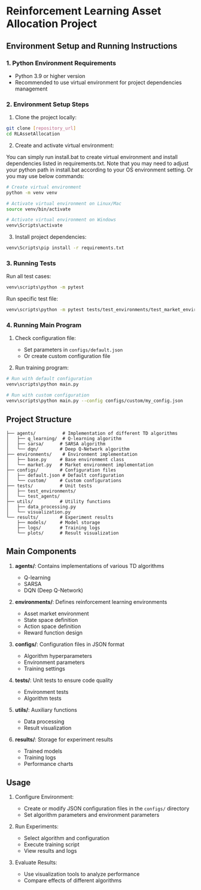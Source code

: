 # Reinforcement Learning Asset Allocation Project

## Environment Setup and Running Instructions

### 1. Python Environment Requirements
- Python 3.9 or higher version
- Recommended to use virtual environment for project dependencies management

### 2. Environment Setup Steps

1. Clone the project locally:
```bash
git clone [repository_url]
cd RLAssetAllocation
```

2. Create and activate virtual environment:

You can simply run install.bat to create virtual environment and install dependencies listed in requirements.txt. 
Note that you may need to adjust your python path in install.bat according to your OS environment setting.
Or you may use below commands:
```bash
# Create virtual environment
python -m venv venv

# Activate virtual environment on Linux/Mac
source venv/bin/activate

# Activate virtual environment on Windows
venv\Scripts\activate
```

3. Install project dependencies:
```bash
venv\Scripts\pip install -r requirements.txt
```

### 3. Running Tests
Run all test cases:
```bash
venv\scripts\python -m pytest
```

Run specific test file:
```bash
venv\scripts\python -m pytest tests/test_environments/test_market_environment.py
```

### 4. Running Main Program
1. Check configuration file:
   - Set parameters in `configs/default.json`
   - Or create custom configuration file

2. Run training program:
```bash
# Run with default configuration
venv\scripts\python main.py

# Run with custom configuration
venv\scripts\python main.py --config configs/custom/my_config.json
```

## Project Structure

```
├── agents/          # Implementation of different TD algorithms
│   ├── q_learning/  # Q-learning algorithm
│   ├── sarsa/      # SARSA algorithm
│   └── dqn/        # Deep Q-Network algorithm
├── environments/    # Environment implementation
│   ├── base.py     # Base environment class
│   └── market.py   # Market environment implementation
├── configs/        # Configuration files
│   ├── default.json # Default configuration
│   └── custom/     # Custom configurations
├── tests/          # Unit tests
│   ├── test_environments/
│   └── test_agents/
├── utils/          # Utility functions
│   ├── data_processing.py
│   └── visualization.py
└── results/        # Experiment results
    ├── models/     # Model storage
    ├── logs/       # Training logs
    └── plots/      # Result visualization
```

## Main Components

1. **agents/**: Contains implementations of various TD algorithms
   - Q-learning
   - SARSA
   - DQN (Deep Q-Network)

2. **environments/**: Defines reinforcement learning environments
   - Asset market environment
   - State space definition
   - Action space definition
   - Reward function design

3. **configs/**: Configuration files in JSON format
   - Algorithm hyperparameters
   - Environment parameters
   - Training settings

4. **tests/**: Unit tests to ensure code quality
   - Environment tests
   - Algorithm tests

5. **utils/**: Auxiliary functions
   - Data processing
   - Result visualization

6. **results/**: Storage for experiment results
   - Trained models
   - Training logs
   - Performance charts

## Usage

1. Configure Environment:
   - Create or modify JSON configuration files in the `configs/` directory
   - Set algorithm parameters and environment parameters

2. Run Experiments:
   - Select algorithm and configuration
   - Execute training script
   - View results and logs

3. Evaluate Results:
   - Use visualization tools to analyze performance
   - Compare effects of different algorithms

